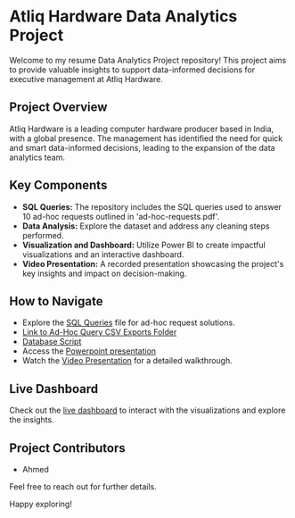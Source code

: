 # Atliq Hardware Data Analytics Project

Welcome to my resume Data Analytics Project repository! This project aims to provide valuable insights to support data-informed decisions for executive management at Atliq Hardware.

## Project Overview

Atliq Hardware is a leading computer hardware producer based in India, with a global presence. The management has identified the need for quick and smart data-informed decisions, leading to the expansion of the data analytics team.

## Key Components

- **SQL Queries:** The repository includes the SQL queries used to answer 10 ad-hoc requests outlined in 'ad-hoc-requests.pdf'.
- **Data Analysis:** Explore the dataset and address any cleaning steps performed.
- **Visualization and Dashboard:** Utilize Power BI to create impactful visualizations and an interactive dashboard.
- **Video Presentation:** A recorded presentation showcasing the project's key insights and impact on decision-making.

## How to Navigate

- Explore the [SQL Queries](sql_queries.md) file for ad-hoc request solutions.
- [Link to Ad-Hoc Query CSV Exports Folder](sql_query_exports/)
- [Database Script](https://raw.githubusercontent.com/ahme-png/atliq-hardwares-analytics/main/database_script.mysql)
- Access the [Powerpoint presentation](altiq-hardware-powerpoint-presentation.pptx)
- Watch the [Video Presentation](video_presentation.mp4) for a detailed walkthrough.

## Live Dashboard

Check out the [live dashboard](https://app.powerbi.com/view?r=eyJrIjoiNDJjZTQ1OGItNTc1OS00MTQ2LWI3OWEtZjUwMDZkNTk2MTM4IiwidCI6ImM2ZTU0OWIzLTVmNDUtNDAzMi1hYWU5LWQ0MjQ0ZGM1YjJjNCJ9) to interact with the visualizations and explore the insights.

## Project Contributors

- Ahmed

Feel free to reach out for further details.

Happy exploring!

